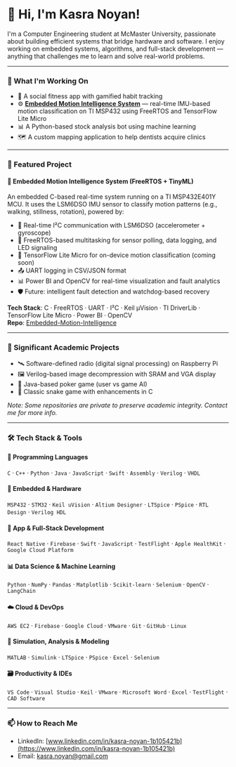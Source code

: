 # 👋 Hi, I'm Kasra Noyan!

I'm a Computer Engineering student at McMaster University, passionate about building efficient systems that bridge hardware and software. I enjoy working on embedded systems, algorithms, and full-stack development — anything that challenges me to learn and solve real-world problems.

---

### 🚀 What I'm Working On

- 📱 A social fitness app with gamified habit tracking  
- ⚙️ **[Embedded Motion Intelligence System](https://github.com/kasra-n34/Embedded-Motion-Intelligence)** — real-time IMU-based motion classification on TI MSP432 using FreeRTOS and TensorFlow Lite Micro  
- 📊 A Python-based stock analysis bot using machine learning  
- 🗺️ A custom mapping application to help dentists acquire clinics  

---

### 🔬 Featured Project

#### 🔧 Embedded Motion Intelligence System (FreeRTOS + TinyML)

An embedded C-based real-time system running on a TI MSP432E401Y MCU. It uses the LSM6DSO IMU sensor to classify motion patterns (e.g., walking, stillness, rotation), powered by:

- 📡 Real-time I²C communication with LSM6DSO (accelerometer + gyroscope)  
- 🔁 FreeRTOS-based multitasking for sensor polling, data logging, and LED signaling  
- 🧠 TensorFlow Lite Micro for on-device motion classification (coming soon)  
- 📤 UART logging in CSV/JSON format  
- 📊 Power BI and OpenCV for real-time visualization and fault analytics  
- 🛡️ Future: intelligent fault detection and watchdog-based recovery

**Tech Stack**: C · FreeRTOS · UART · I²C · Keil µVision · TI DriverLib · TensorFlow Lite Micro · Power BI · OpenCV  
**Repo**: [Embedded-Motion-Intelligence](https://github.com/kasra-n34/Embedded-Motion-Intelligence)

---

### 🏫 Significant Academic Projects 

- 🛰️ Software-defined radio (digital signal processing) on Raspberry Pi  
- 🖼️ Verilog-based image decompression with SRAM and VGA display  
- 🤖 Java-based poker game (user vs game AI)  
- 🐍 Classic snake game with enhancements in C  

_Note: Some repositories are private to preserve academic integrity. Contact me for more info._

---

### 🛠️ Tech Stack & Tools

#### 🧠 Programming Languages  
`C` · `C++` · `Python` · `Java` · `JavaScript` · `Swift` · `Assembly` · `Verilog` · `VHDL`

#### 🔧 Embedded & Hardware  
`MSP432` · `STM32` · `Keil uVision` · `Altium Designer` · `LTSpice` · `PSpice` · `RTL Design` · `Verilog HDL`

#### 📱 App & Full-Stack Development  
`React Native` · `Firebase` · `Swift` · `JavaScript` · `TestFlight` · `Apple HealthKit` · `Google Cloud Platform`

#### 📊 Data Science & Machine Learning  
`Python` · `NumPy` · `Pandas` · `Matplotlib` · `Scikit-learn` · `Selenium` · `OpenCV` · `LangChain`

#### ☁️ Cloud & DevOps  
`AWS EC2` · `Firebase` · `Google Cloud` · `VMware` · `Git` · `GitHub` · `Linux`

#### 🧪 Simulation, Analysis & Modeling  
`MATLAB` · `Simulink` · `LTSpice` · `PSpice` · `Excel` · `Selenium`

#### 🗃️ Productivity & IDEs  
`VS Code` · `Visual Studio` · `Keil` · `VMware` · `Microsoft Word` · `Excel` · `TestFlight` · `CAD Software`

---

### 📫 How to Reach Me
- LinkedIn: [www.linkedin.com/in/kasra-noyan-1b105421b](https://www.linkedin.com/in/kasra-noyan-1b105421b)
- Email: kasra.noyan@gmail.com
